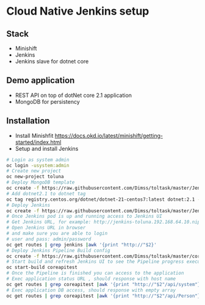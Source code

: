 # Cloud Native Jenkins setup

## Stack 
 - Minishift 
 - Jenkins 
 - Jenkins slave for dotnet core
## Demo application
- REST API on top of dotNet core 2.1 application
- MongoDB for persistency 
## Installation
- Install Minishfit https://docs.okd.io/latest/minishift/getting-started/index.html
- Setup and install Jenkins 
```bash
# Login as system admin
oc login -usystem:admin
# Create new project
oc new-project toluna
# Deploy MongoDB template 
oc create -f https://raw.githubusercontent.com/Dimss/toltask/master/Jenkins/mongodb-ephemeral-template.json -n openshift 
# Add dotnet2.1 to dotnet tag
oc tag registry.centos.org/dotnet/dotnet-21-centos7:latest dotnet:2.1 -n openshift
# Deploy Jenkins
oc create -f https://raw.githubusercontent.com/Dimss/toltask/master/Jenkins/jenkins.yaml
# Once Jenkins pod is up and running access to Jenkins UI
# Get Jenkins URL, for example: http://jenkins-toluna.192.168.64.10.nip.io
# Open Jenkins URL in browser 
# and make sure you are able to login 
# user and pass: admin/password
oc get routes | grep jenkins |awk '{print "http://"$2}'
# Deploy Jenkins Pipeline Build config 
oc create -f https://raw.githubusercontent.com/Dimss/toltask/master/coreapitest/ocp/ci/bc.yaml
# Start build and refresh Jenkins UI to see the Pipeline progress execution
oc start-build coreapitest 
# Once the Pipeline is finished you can access to the application 
# Exec application status URL , should response with host name 
oc get routes | grep coreapitest |awk '{print "http://"$2"/api/system"}' | xargs curl
# Exec application DB access, should response with empty array 
oc get routes | grep coreapitest |awk '{print "http://"$2"/api/Person"}' | xargs curl
```

   